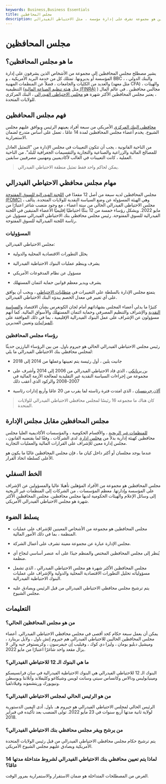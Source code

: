 ```yaml
---
keywords: Business,Business Essentials
title: مجلس المحافظين
description: مجلس المحافظين هو مجموعة تشرف على إدارة مؤسسة ، مثل الاحتياطي الفيدرالي.
---
```


# مجلس المحافظين
## ما هو مجلس المحافظين؟

يشير مصطلح مجلس المحافظين إلى مجموعة من الأشخاص الذين يشرفون على إدارة المؤسسة أو يديرونها. تمتلك كل من خدمة البريد الأمريكية ، و BBC ، والبنك الدولي ، والعديد من الكليات والجامعات ، فضلاً عن المنظمات المهنية (مثل معهد CFA) ، والهيئات التنظيمية (مثل [هيئة تنظيم الصناعة المالية (FINRA)](/finra) ) مجالس محافظين . في عالم المال ، يعتبر مجلس المحافظين الأكثر شهرة هو [مجلس الاحتياطي الفيدرالي](/federalreservebank) ، البنك المركزي للولايات المتحدة.

## فهم مجلس المحافظين

[محافظي البنك المركزي](/centralbank) الأمريكي من سبعة أفراد يعينهم الرئيس ويوافق عليهم مجلس الشيوخ. يخدم أعضاء مجلس المحافظين لمدة 14 عامًا ، تعمل على أساس متدرج لضمان الاستمرارية.

من الناحية القانونية ، يجب أن تتكون التعيينات في مجلس الإدارة من "التمثيل العادل للمصالح المالية والزراعية والصناعية والتجارية والتقسيمات الجغرافية للبلد". من الناحية العملية ، كانت التعيينات في الغالب لأكاديميين ومهنيين مصرفيين سابقين.

> يمكن لحاكم واحد فقط تمثيل منطقة الاحتياطي الفيدرالي.

>

## مهام مجلس محافظي الاحتياطي الفيدرالي

مجلس المحافظين لديه سبعة من أصل 12 مقعدًا في [اللجنة الفيدرالية للسوق المفتوحة (FOMC)](/fomc) ، وهي الهيئة المسؤولة عن وضع السياسة النقدية للولايات المتحدة. يتألف مجلس الاحتياطي الفيدرالي الحالي من ستة أعضاء ، مع وجود منصب شاغر اعتبارًا من مايو 2022. ويشكل رؤساء خمسة من 12 بنكًا احتياطيًا إقليميًا الأعضاء المتبقين في اللجنة الفيدرالية للسوق المفتوحة. رئيس مجلس محافظي بنك الاحتياطي الفيدرالي مسؤول عن رئاسة اللجنة الفيدرالية للسوق المفتوحة.

### المسؤوليات

مجلس الاحتياطي الفيدرالي:

- يحلل التطورات الاقتصادية المحلية والدولية

- يشرف وينظم عمليات البنوك الاحتياطية الفيدرالية

- مسؤول عن نظام المدفوعات الأمريكي

- يشرف ويدير معظم قوانين حماية ائتمان المستهلك

يتمتع مجلس الإدارة بالسلطة على التغييرات في [متطلبات الاحتياطي](/requiredreserves) ، ويجب أن يوافق على أي تغيير في معدل الخصم يبدؤه البنك الاحتياطي الفيدرالي.

كثيرًا ما يدلي أعضاء المجلس بشهاداتهم أمام لجان الكونغرس بشأن الاقتصاد [والسياسة النقدية](/monetarypolicy) والإشراف والتنظيم المصرفي وحماية ائتمان المستهلك والأسواق المالية. كما أنهم مسؤولون عن الإشراف على عمل البنوك الفيدرالية الإقليمية ، بما في ذلك الموافقة على [الميزانيات](/budget) وتعيين المديرين.

### رؤساء مجلس المحافظين

رئيس مجلس الاحتياطي الفيدرالي الحالي هو جيروم باول. من بين الرؤساء البارزين حديثًا لمجلس محافظي بنك الاحتياطي الفيدرالي ما يلي:

- جانيت يلين ، أول رئيسة يتم تعيينها وعملها من 2014 إلى 2018

- [بن برنانكي](/benbernanke) ، الذي قاد الاحتياطي الفيدرالي من 2006 إلى 2014 وأشرف على مجموعة من إجراءات السياسة النقدية غير التقليدية لمعالجة الأزمة المالية في 2007-2008 والركود الذي أعقب ذلك

- [آلان جرينسبان](/alangreenspan) ، الذي امتدت فترة رئاسته لما يقرب من 20 عامًا وأربع إدارات رئاسية

> كان هناك ما مجموعه 16 رئيسًا لمجلس محافظي الاحتياطي الفيدرالي للولايات المتحدة.

>

## مجلس المحافظين مقابل مجلس الإدارة

[للمنظمات غير الربحية](/non-profitorganization) ، والأقسام الحكومية ، والمؤسسات الأكاديمية العليا مجلس محافظين كهيئة إدارية بدلاً من [مجلس إدارة](/boardofdirectors). لدى الشركات ، وفقًا لما يقتضيه القانون ، مجلس إدارة معين للإشراف على القرارات المالية والعمليات التجارية.

عندما يوجد مجلسان أو أكثر داخل كيان ما ، فإن مجلس المحافظين غالبًا ما يكون هو الأعلى كسلطة اتخاذ القرار.

## الخط السفلي

مجلس المحافظين هو مجموعة من الأفراد المؤهلين تأهيلا عاليا والمسؤولين عن الإشراف على المؤسسة وإدارتها. معظم المؤسسات ، من الشركات إلى المنظمات غير الربحية إلى وسائل الإعلام والهيئات الحكومية لديها مجلس محافظين. مجلس المحافظين الأكثر شهرة هو مجلس الاحتياطي الفيدرالي الأمريكي.

## يسلط الضوء

- مجلس المحافظين هو مجموعة من الأشخاص المعينين للإشراف على عمليات المنظمة ، بما في ذلك الأمور المالية.

- مجلس الإدارة عبارة عن مجموعة معينة تشرف على أعمال الشركة.

- يُنظر إلى مجلس المحافظين المختص والمنظم جيدًا على أنه عنصر أساسي لنجاح أي منظمة.

- مجلس المحافظين الأكثر شهرة هو مجلس الاحتياطي الفيدرالي ، الذي تشمل مسؤولياته تحليل التطورات الاقتصادية المحلية والدولية والإشراف على عمليات البنوك الاحتياطية الفيدرالية.

- يتم ترشيح مجلس محافظي الاحتياطي الفيدرالي من قبل الرئيس ويصادق عليه مجلس الشيوخ.

## التعليمات

### من هو مجلس المحافظين الحالي؟

يمكن أن يعمل سبعة حكام كحد أقصى في مجلس محافظي الاحتياطي الفيدرالي. أعضاء مجلس المحافظين الحاليين للاحتياطي الفيدرالي هم جيروم إتش باول ، ولايل برينارد ، وميشيل دبليو بومان ، وليزا دي كوك ، وفيليب إن جيفرسون ، وكريستوفر جيه والر. لا يزال مقعد واحد شاغرًا اعتبارًا من مايو 2022.

### ما هي البنوك الـ 12 للاحتياطي الفيدرالي؟

البنوك الـ 12 للاحتياطي الفيدرالي هي البنوك الاحتياطية الفيدرالية في سان فرانسيسكو ومينيابوليس ودالاس وكانساس سيتي وسانت لويس وشيكاغو وكليفلاند وأتلانتا وبوسطن ونيويورك وريتشموند وفيلادلفيا.

### من هو الرئيس الحالي لمجلس الاحتياطي الفيدرالي؟

الرئيس الحالي لمجلس الاحتياطي الفيدرالي هو جيروم هـ. باول. أدى اليمين الدستورية لولاية ثانية مدتها أربع سنوات في 23 مايو 2022. تولى المنصب بعد تأكيده في فبراير 2018.

### من يرشح ويقر مجلس محافظي بنك الاحتياطي الفيدرالي؟

يتم ترشيح حكام مجلس محافظي الاحتياطي الفيدرالي من قبل رئيس الولايات المتحدة الأمريكية ويصادق عليهم مجلس الشيوخ الأمريكي.

### لماذا يتم تعيين محافظي بنك الاحتياطي الفيدرالي لشروط متداخلة مدتها 14 عامًا؟

الغرض من المصطلحات المتداخلة هو ضمان الاستقرار والاستمرارية بمرور الوقت.

